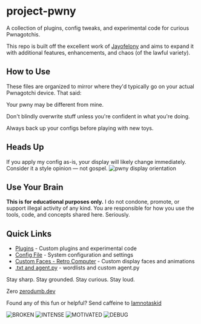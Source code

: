 # project-pwny
A collection of plugins, config tweaks, and experimental code for curious Pwnagotchis.

This repo is built off the excellent work of [Jayofelony](https://github.com/jayofelony/pwnagotchi) and aims to expand it with additional features, enhancements, and chaos (of the lawful variety).

## How to Use
These files are organized to mirror where they'd typically go on your actual Pwnagotchi device. That said:

Your pwny may be different from mine.

Don't blindly overwrite stuff unless you're confident in what you're doing.

Always back up your configs before playing with new toys.

## Heads Up
If you apply my config as-is, your display will likely change immediately. Consider it a style opinion — not gospel.
![pwny display orientation](https://github.com/user-attachments/assets/732626b3-65f5-4c6c-a453-8a860a4d7422)

## Use Your Brain
**This is for educational purposes only.**
I do not condone, promote, or support illegal activity of any kind.
You are responsible for how you use the tools, code, and concepts shared here. Seriously.

## Quick Links
- [Plugins](/usr/local/share/pwnagotchi/plugins) - Custom plugins and experimental code
- [Config File](/etc/pwnagotchi) - System configuration and settings
- [Custom Faces - Retro Computer](/custom-faces) - Custom display faces and animations
- [.txt and agent.py](/home/pi) - wordlists and custom agent.py

Stay sharp. Stay grounded. Stay curious. Stay loud.

Zero
[zerodumb.dev](https://zerodumb.dev)


Found any of this fun or helpful? 
Send caffeine to [Iamnotaskid](https://buymeacoffee.com/iamnotaskid)

![BROKEN](https://github.com/user-attachments/assets/c04b4bdf-207e-4c6e-bdd9-e27169edb755) ![INTENSE](https://github.com/user-attachments/assets/2d38b122-8b05-4119-990c-e6bc0bd05bc9) ![MOTIVATED](https://github.com/user-attachments/assets/122b9660-db54-4f79-9923-715559af8c4c) ![DEBUG](https://github.com/user-attachments/assets/29bd8087-5695-4505-82c7-e04528b08af0)




